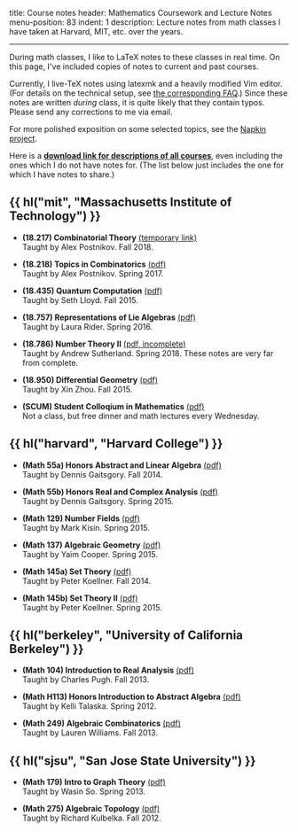 title: Course notes
header: Mathematics Coursework and Lecture Notes
menu-position: 83
indent: 1
description: Lecture notes from math classes I have taken at Harvard, MIT, etc. over the years.

---

During math classes, I like to LaTeX notes to these classes in real time.
On this page, I've included copies of notes to current and past courses.

Currently, I live-TeX notes using latexmk and a heavily modified Vim editor.
(For details on the technical setup, see [the corresponding FAQ](faq-school.html).)
Since these notes are written *during* class, it is quite likely that they contain typos.
Please send any corrections to me via email.

For more polished exposition on some selected topics, see the [Napkin project](napkin.html).

Here is a **[download link for descriptions of all courses][transcript]**,
even including the ones which I do not have notes for.
(The list below just includes the one for which I have notes to share.)

<!-- Some of the links are temporary Dropbox links.
If you want to link these notes, you should always link to this page.
The Dropbox links will expire at the end of each semester. -->

## {{ hl("mit", "Massachusetts Institute of Technology") }}

* <b>(18.217) Combinatorial Theory</b>
  [(temporary link)](https://www.dropbox.com/s/a2ljqsz2i2amvl0/MIT-18-217.pdf?dl=0)<br>
  Taught by Alex Postnikov. Fall 2018.

* <b>(18.218) Topics in Combinatorics</b> [(pdf)](notes/MIT-18-218.pdf)<br> 
  Taught by Alex Postnikov. Spring 2017.

* <b>(18.435) Quantum Computation</b> [(pdf)](notes/MIT-18-435.pdf)<br>
  Taught by Seth Lloyd. Fall 2015.

* <b>(18.757) Representations of Lie Algebras</b> [(pdf)](notes/MIT-18-757.pdf)<br>
  Taught by Laura Rider. Spring 2016.

+ <b>(18.786) Number Theory II</b> [(pdf, incomplete)](notes/MIT-18-786.pdf)<br>
  Taught by Andrew Sutherland. Spring 2018. These notes are very far from complete.

* <b>(18.950) Differential Geometry</b> [(pdf)](notes/MIT-18-950.pdf)<br>
  Taught by Xin Zhou. Fall 2015.

* <b>(SCUM) Student Colloqium in Mathematics</b> [(pdf)](notes/SCUM.pdf)<br>
  Not a class, but free dinner and math lectures every Wednesday.

## {{ hl("harvard", "Harvard College") }}
* <b>(Math 55a) Honors Abstract and Linear Algebra</b> [(pdf)](notes/Harvard-55a.pdf)<br>
  Taught by Dennis Gaitsgory. Fall 2014.

* <b>(Math 55b) Honors Real and Complex Analysis</b> [(pdf)](notes/Harvard-55b.pdf)<br>
  Taught by Dennis Gaitsgory. Spring 2015.

* <b>(Math 129) Number Fields</b> [(pdf)](notes/Harvard-129.pdf)<br>
  Taught by Mark Kisin. Spring 2015.

* <b>(Math 137) Algebraic Geometry</b> [(pdf)](notes/Harvard-137.pdf)<br>
  Taught by Yaim Cooper. Spring 2015.

* <b>(Math 145a) Set Theory</b> [(pdf)](notes/Harvard-145a.pdf)<br>
  Taught by Peter Koellner. Fall 2014.

* <b>(Math 145b) Set Theory II</b> [(pdf)](notes/Harvard-145b.pdf)<br>
  Taught by Peter Koellner. Spring 2015.

## {{ hl("berkeley", "University of California Berkeley") }}
* <b>(Math 104) Introduction to Real Analysis</b> [(pdf)](notes/UCB104.pdf)<br>
  Taught by Charles Pugh. Fall 2013.

* <b>(Math H113) Honors Introduction to Abstract Algebra</b> [(pdf)](notes/UCBH113.pdf)<br>
  Taught by Kelli Talaska. Spring 2012.

* <b>(Math 249) Algebraic Combinatorics</b> [(pdf)](notes/UCB249.pdf)<br>
  Taught by Lauren Williams. Fall 2013.

## {{ hl("sjsu", "San Jose State University") }}
* <b>(Math 179) Intro to Graph Theory</b> [(pdf)](notes/SJSU179.pdf)<br>
  Taught by Wasin So. Spring 2013.

* <b>(Math 275) Algebraic Topology</b> [(pdf)](notes/SJSU275.pdf)<br>
  Taught by Richard Kulbelka. Fall 2012.


[transcript]: upload/math-coursework.pdf
